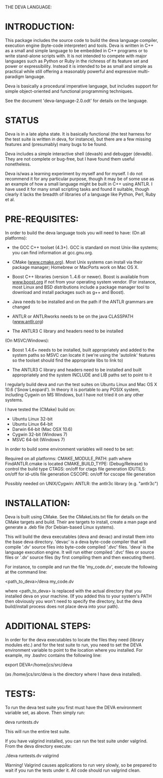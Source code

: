 THE DEVA LANGUAGE:


INTRODUCTION:
=============================================================================
This package includes the source code to build the deva language compiler,
execution engine (byte-code interpreter) and tools. Deva is written in C++ as
a small and simple language to be embedded in C++ programs or to write
stand-alone scripts with. It is not intended to compete with major languages
such as Python or Ruby in the richness of its feature set and power or
expressibility. Instead it is intended to be as small and simple as practical
while still offering a reasonably powerful and expressive multi-paradigm 
language.

Deva is basically a procedural imperative language, but includes support for
simple object-oriented and functional programming techniques.

See the document 'deva-language-2.0.odt' for details on the language.


STATUS
=============================================================================
Deva is in a late alpha state. It is basically functional (the test harness
for the test suite is written in deva, for instance), but there are a few
missing features and (presumably) many bugs to be found.

Deva includes a simple interactive shell (devash) and debugger (devadb). They
are not complete or bug-free, but I have found them useful nonetheless.

Deva is/was a learning experiment by myself and for myself. I do not recommend
it for any particular purpose, though it may be of some use as an example of
how a small language might be built in C++ using ANTLR. I have used it for
many small scripting tasks and found it suitable, though clearly it lacks the
breadth of libraries of a language like Python, Perl, Ruby et al.


PRE-REQUISITES:
=============================================================================
In order to build the deva language tools you will need to have: 
(On all platforms):

- the GCC C++ toolset (4.3+). GCC is standard on most Unix-like systems; you 
can find information at gcc.gnu.org. 

- CMake (www.cmake.org). Most Unix systems can install via their package
manager; Homebrew or MacPorts work on Mac OS X.

- Boost C++ libraries (version 1..4.6 or newer). Boost is available from 
www.boost.org if not from your operating system vendor. (For instance, most 
Linux and BSD distributions include a package manager tool to download and 
install packages such as g++ and Boost).

- Java needs to be installed and on the path if the ANTLR grammars are changed

- ANTLR or ANTLRworks needs to be on the java CLASSPATH (www.antlr.org)

- The ANTLR3 C library and headers need to be installed


(On MSVC/Windows):

- Boost 1.4.6+ needs to be installed, built appropriately and added to the 
system paths so MSVC can locate it (we're using the 'autolink' features so 
the toolset should find the appropriate libs to link to)

- The ANTLR3 C library and headers need to be installed and built appropriately 
and the system INCLUDE and LIB paths set to point to it


I regularly build deva and run the test suites on Ubuntu Linux and Mac OS X 
10.6 ('Snow Leopard'). In theory it is portable to any POSIX system, including 
Cygwin on MS Windows, but I have not tried it on any other systems.

I have tested the (CMake) build on:
- Ubuntu Linux 32-bit
- Ubuntu Linux 64-bit
- Darwin 64-bit (Mac OSX 10.6) 
- Cygwin 32-bit (Windows 7)
- MSVC 64-bit (Windows 7)


In order to build some environment variables will need to be set:

Required on all platforms:
  CMAKE_MODULE_PATH: path where FindANTLR.cmake is located
  CMAKE_BUILD_TYPE: (Debug/Release) to control the build type
  CTAGS: on/off for ctags file generation
  IDUTILS: on/off for id-utils file generation
  CSCOPE: on/off for cscope file generation

Possibly needed on UNIX/Cygwin:
  ANTLR: the antlr3c library (e.g. "antlr3c")



INSTALLATION:
=============================================================================
Deva is built using CMake. See the CMakeLists.txt file for details on the
CMake targets and build. Their are targets to install, create a man page and
generate a .deb file (for Debian-based Linux systems).

This will build the deva executables (deva and devac) and install them into the 
base deva directory. 'devac' is a deva byte-code compiler that will compile
'.dv' source files into byte-code compiled '.dvc' files. 'deva' is the language
execution engine. It will run either compiled '.dvc' files or source files  or
'.dv' source files (by first compiling them and then executing them).

For instance, to compile and run the file 'my_code.dv', execute the following
at the command line:

<path_to_deva>/deva my_code.dv

where <path_to_deva> is replaced with the actual directory that you installed 
deva on your machine. (If you added this to your system's PATH then obviously
you won't need to specify the directory, but the deva build/install process
does not place deva into your path).


ADDITIONAL STEPS:
=============================================================================
In order for the deva executables to locate the files they need (library 
modules etc.) and for the test suite to run, you need to set the DEVA 
environment variable to point to the location where you installed. For 
example, my .bashrc contains the following line:

export DEVA=/home/jcs/src/deva

(as /home/jcs/src/deva is the directory where I have deva installed).


TESTS:
=============================================================================
To run the deva test suite you first must have the DEVA environment variable
set, as above. Then simply run:

deva runtests.dv

This will run the entire test suite.

If you have valgrind installed, you can run the test suite under valgrind.
From the deva directory execute:

./deva runtests.dv valgrind

Warning! Valgrind causes applications to run very slowly, so be prepared to 
wait if you run the tests under it. All code should
run valgrind clean.

